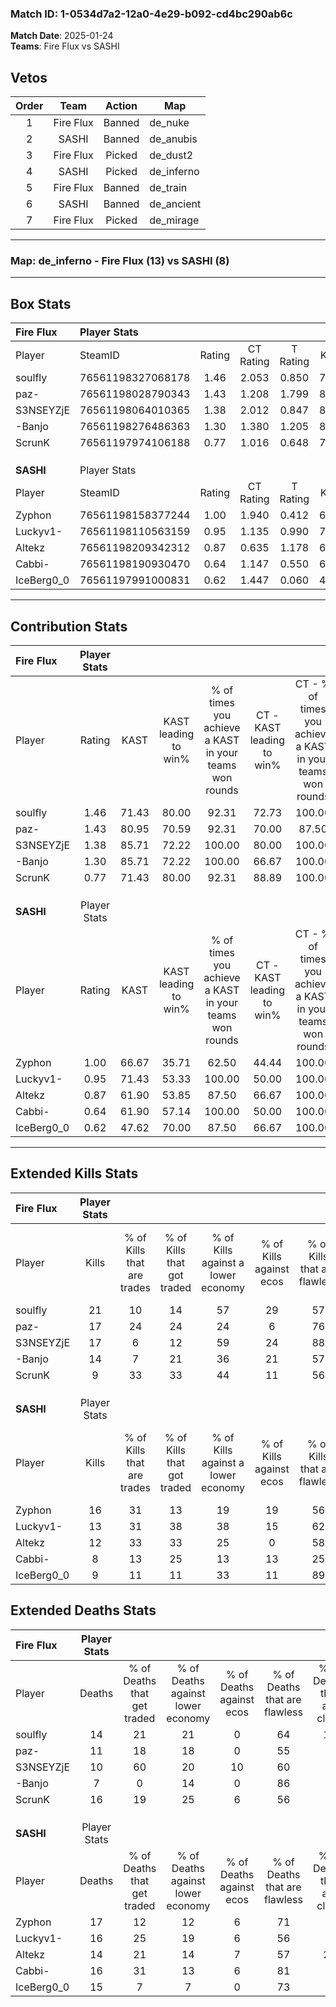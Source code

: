 ### Match ID: 1-0534d7a2-12a0-4e29-b092-cd4bc290ab6c  
**Match Date**: 2025-01-24  
**Teams**: Fire Flux vs SASHI  

## Vetos  

| Order | Team | Action | Map |
| :---: | :--: | :----: | --- |
| 1 | Fire Flux | Banned | de_nuke |
| 2 | SASHI | Banned | de_anubis |
| 3 | Fire Flux | Picked | de_dust2 |
| 4 | SASHI | Picked | de_inferno |
| 5 | Fire Flux | Banned | de_train |
| 6 | SASHI | Banned | de_ancient |
| 7 | Fire Flux | Picked | de_mirage |

---  

### **Map**: de_inferno - Fire Flux (13) vs SASHI (8)  
---  

## Box Stats  

| **Fire Flux** | Player Stats      |        |           |          |       |       |       |         |        |      |     |
| :- | :- | :-: | :-: | :-: | :-: | :-: | :-: | :-: | :-: | :-: | :-: |
| Player        | SteamID           | Rating | CT Rating | T Rating | KAST  |  ADR  | Kills | Assists | Deaths | K/D  | HS% |
| soulfly       | 76561198327068178 |  1.46  |   2.053   |  0.850   | 71.43 | 103.6 |  21   |    8    |   14   | 1.50 | 61  |
| paz-          | 76561198028790343 |  1.43  |   1.208   |  1.799   | 80.95 | 97.8  |  17   |   10    |   11   | 1.55 | 58  |
| S3NSEYZjE     | 76561198064010365 |  1.38  |   2.012   |  0.847   | 85.71 | 74.2  |  17   |    3    |   10   | 1.70 | 29  |
| -Banjo        | 76561198276486363 |  1.30  |   1.380   |  1.205   | 85.71 | 63.6  |  14   |    3    |   7    | 2.00 | 42  |
| ScrunK        | 76561197974106188 |  0.77  |   1.016   |  0.648   | 71.43 | 59.5  |   9   |    7    |   16   | 0.56 | 44  |
|               |                   |        |           |          |       |       |       |         |        |      |     |
|               |                   |        |           |          |       |       |       |         |        |      |     |
|               |                   |        |           |          |       |       |       |         |        |      |     |
| **SASHI**     | Player Stats      |        |           |          |       |       |       |         |        |      |     |
| Player        | SteamID           | Rating | CT Rating | T Rating | KAST  |  ADR  | Kills | Assists | Deaths | K/D  | HS% |
| Zyphon        | 76561198158377244 |  1.00  |   1.940   |  0.412   | 66.67 | 64.3  |  16   |    3    |   17   | 0.94 | 50  |
| Luckyv1-      | 76561198110563159 |  0.95  |   1.135   |  0.990   | 71.43 | 68.8  |  13   |    4    |   16   | 0.81 | 69  |
| Altekz        | 76561198209342312 |  0.87  |   0.635   |  1.178   | 61.90 | 64.8  |  12   |    2    |   14   | 0.86 | 83  |
| Cabbi-        | 76561198190930470 |  0.64  |   1.147   |  0.550   | 61.90 | 54.9  |   8   |    6    |   16   | 0.50 | 62  |
| IceBerg0_0    | 76561197991000831 |  0.62  |   1.447   |  0.060   | 47.62 | 61.1  |   9   |    6    |   15   | 0.60 | 44  |
---  

## Contribution Stats  

| **Fire Flux** | Player Stats |       |                      |                                                        |                           |                                                             |                          |                                                            |
| :- | :-: | :-: | :-: | :-: | :-: | :-: | :-: | :-: |
| Player        |    Rating    | KAST  | KAST leading to win% | % of times you achieve a KAST in your teams won rounds | CT - KAST leading to win% | CT - % of times you achieve a KAST in your teams won rounds | T - KAST leading to win% | T - % of times you achieve a KAST in your teams won rounds |
| soulfly       |     1.46     | 71.43 |        80.00         |                         92.31                          |           72.73           |                           100.00                            |          100.00          |                           80.00                            |
| paz-          |     1.43     | 80.95 |        70.59         |                         92.31                          |           70.00           |                            87.50                            |          71.43           |                           100.00                           |
| S3NSEYZjE     |     1.38     | 85.71 |        72.22         |                         100.00                         |           80.00           |                           100.00                            |          62.50           |                           100.00                           |
| -Banjo        |     1.30     | 85.71 |        72.22         |                         100.00                         |           66.67           |                           100.00                            |          83.33           |                           100.00                           |
| ScrunK        |     0.77     | 71.43 |        80.00         |                         92.31                          |           88.89           |                           100.00                            |          66.67           |                           80.00                            |
|               |              |       |                      |                                                        |                           |                                                             |                          |                                                            |
|               |              |       |                      |                                                        |                           |                                                             |                          |                                                            |
|               |              |       |                      |                                                        |                           |                                                             |                          |                                                            |
| **SASHI**     | Player Stats |       |                      |                                                        |                           |                                                             |                          |                                                            |
| Player        |    Rating    | KAST  | KAST leading to win% | % of times you achieve a KAST in your teams won rounds | CT - KAST leading to win% | CT - % of times you achieve a KAST in your teams won rounds | T - KAST leading to win% | T - % of times you achieve a KAST in your teams won rounds |
| Zyphon        |     1.00     | 66.67 |        35.71         |                         62.50                          |           44.44           |                           100.00                            |          20.00           |                           25.00                            |
| Luckyv1-      |     0.95     | 71.43 |        53.33         |                         100.00                         |           50.00           |                           100.00                            |          57.14           |                           100.00                           |
| Altekz        |     0.87     | 61.90 |        53.85         |                         87.50                          |           66.67           |                           100.00                            |          42.86           |                           75.00                            |
| Cabbi-        |     0.64     | 61.90 |        57.14         |                         100.00                         |           50.00           |                           100.00                            |          66.67           |                           100.00                           |
| IceBerg0_0    |     0.62     | 47.62 |        70.00         |                         87.50                          |           66.67           |                           100.00                            |          75.00           |                           75.00                            |
---  

## Extended Kills Stats  

| **Fire Flux** | Player Stats |                            |                            |                                    |                         |                              |                                 |                                       |                    |           |
| :- | :-: | :-: | :-: | :-: | :-: | :-: | :-: | :-: | :-: | :-: |
| Player        |    Kills     | % of Kills that are trades | % of Kills that got traded | % of Kills against a lower economy | % of Kills against ecos | % of Kills that are flawless | % of Kills that are close duels | % of Kills that are assisted by flash | Pistol Round Kills | AWP Kills |
| soulfly       |      21      |             10             |             14             |                 57                 |           29            |              57              |               10                |                  10                   |         0          |     0     |
| paz-          |      17      |             24             |             24             |                 24                 |            6            |              76              |                6                |                  12                   |         3          |     0     |
| S3NSEYZjE     |      17      |             6              |             12             |                 59                 |           24            |              88              |                0                |                   0                   |         1          |     5     |
| -Banjo        |      14      |             7              |             21             |                 36                 |           21            |              57              |               14                |                   7                   |         2          |     0     |
| ScrunK        |      9       |             33             |             33             |                 44                 |           11            |              56              |                0                |                  11                   |         1          |     0     |
|               |              |                            |                            |                                    |                         |                              |                                 |                                       |                    |           |
|               |              |                            |                            |                                    |                         |                              |                                 |                                       |                    |           |
|               |              |                            |                            |                                    |                         |                              |                                 |                                       |                    |           |
| **SASHI**     | Player Stats |                            |                            |                                    |                         |                              |                                 |                                       |                    |           |
| Player        |    Kills     | % of Kills that are trades | % of Kills that got traded | % of Kills against a lower economy | % of Kills against ecos | % of Kills that are flawless | % of Kills that are close duels | % of Kills that are assisted by flash | Pistol Round Kills | AWP Kills |
| Zyphon        |      16      |             31             |             13             |                 19                 |           19            |              56              |                6                |                   0                   |         2          |     0     |
| Luckyv1-      |      13      |             31             |             38             |                 38                 |           15            |              62              |                0                |                   8                   |         0          |     1     |
| Altekz        |      12      |             33             |             33             |                 25                 |            0            |              58              |                8                |                   8                   |         5          |     0     |
| Cabbi-        |      8       |             13             |             25             |                 13                 |           13            |              25              |               25                |                   0                   |         0          |     0     |
| IceBerg0_0    |      9       |             11             |             11             |                 33                 |           11            |              89              |                0                |                   0                   |         1          |     0     |
## Extended Deaths Stats  

| **Fire Flux** | Player Stats |                             |                                   |                          |                               |                            |                           |               |
| :- | :-: | :-: | :-: | :-: | :-: | :-: | :-: | :-: |
| Player        |    Deaths    | % of Deaths that get traded | % of Deaths against lower economy | % of Deaths against ecos | % of Deaths that are flawless | % of Deaths that are close | % of Deaths while blinded | Deaths to AWP |
| soulfly       |      14      |             21              |                21                 |            0             |              64               |             14             |             0             |       0       |
| paz-          |      11      |             18              |                18                 |            0             |              55               |             9              |             0             |       0       |
| S3NSEYZjE     |      10      |             60              |                20                 |            10            |              60               |             0              |            10             |       0       |
| -Banjo        |      7       |              0              |                14                 |            0             |              86               |             0              |             0             |       0       |
| ScrunK        |      16      |             19              |                25                 |            6             |              56               |             6              |             6             |       1       |
|               |              |                             |                                   |                          |                               |                            |                           |               |
|               |              |                             |                                   |                          |                               |                            |                           |               |
|               |              |                             |                                   |                          |                               |                            |                           |               |
| **SASHI**     | Player Stats |                             |                                   |                          |                               |                            |                           |               |
| Player        |    Deaths    | % of Deaths that get traded | % of Deaths against lower economy | % of Deaths against ecos | % of Deaths that are flawless | % of Deaths that are close | % of Deaths while blinded | Deaths to AWP |
| Zyphon        |      17      |             12              |                12                 |            6             |              71               |             0              |             6             |       2       |
| Luckyv1-      |      16      |             25              |                19                 |            6             |              56               |             6              |             6             |       0       |
| Altekz        |      14      |             21              |                14                 |            7             |              57               |             21             |            14             |       1       |
| Cabbi-        |      16      |             31              |                13                 |            6             |              81               |             6              |             6             |       0       |
| IceBerg0_0    |      15      |              7              |                 7                 |            0             |              73               |             0              |             7             |       2       |
